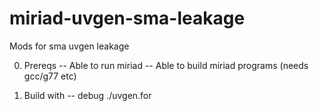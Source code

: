 # miriad-uvgen-sma-leakage
Mods for sma uvgen leakage

0. Prereqs
-- Able to run miriad
-- Able to build miriad programs (needs gcc/g77 etc)

1. Build with
-- debug ./uvgen.for
